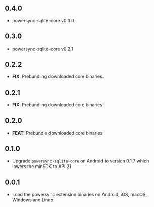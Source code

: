 ## 0.4.0

 - powersync-sqlite-core v0.3.0

## 0.3.0

 - powersync-sqlite-core v0.2.1

## 0.2.2

 - **FIX**: Prebundling downloaded core binaries.

## 0.2.1

 - **FIX**: Prebundling downloaded core binaries

## 0.2.0

 - **FEAT**: Prebundle downloaded core binaries

## 0.1.0

- Upgrade `powersync-sqlite-core` on Android to version 0.1.7 which lowers the minSDK to API 21

## 0.0.1

- Load the powersync extension binaries on Android, iOS, macOS, Windows and Linux
